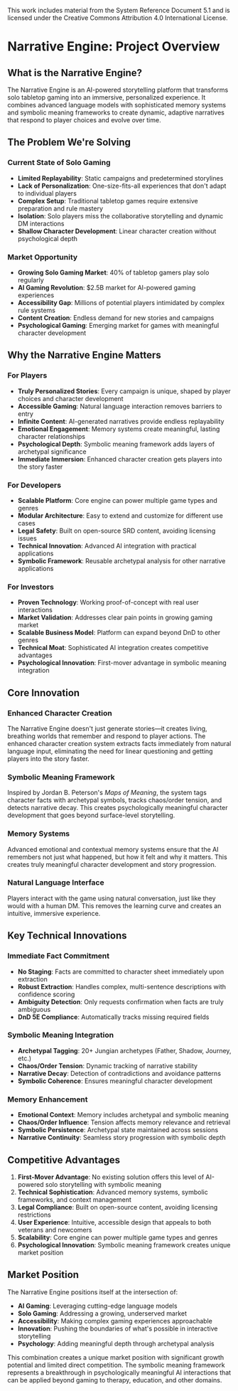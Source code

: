 This work includes material from the System Reference Document 5.1 and is licensed under the Creative Commons Attribution 4.0 International License.

# Narrative Engine: Project Overview

## What is the Narrative Engine?

The Narrative Engine is an AI-powered storytelling platform that transforms solo tabletop gaming into an immersive, personalized experience. It combines advanced language models with sophisticated memory systems and symbolic meaning frameworks to create dynamic, adaptive narratives that respond to player choices and evolve over time.

## The Problem We're Solving

### Current State of Solo Gaming
- **Limited Replayability**: Static campaigns and predetermined storylines
- **Lack of Personalization**: One-size-fits-all experiences that don't adapt to individual players
- **Complex Setup**: Traditional tabletop games require extensive preparation and rule mastery
- **Isolation**: Solo players miss the collaborative storytelling and dynamic DM interactions
- **Shallow Character Development**: Linear character creation without psychological depth

### Market Opportunity
- **Growing Solo Gaming Market**: 40% of tabletop gamers play solo regularly
- **AI Gaming Revolution**: $2.5B market for AI-powered gaming experiences
- **Accessibility Gap**: Millions of potential players intimidated by complex rule systems
- **Content Creation**: Endless demand for new stories and campaigns
- **Psychological Gaming**: Emerging market for games with meaningful character development

## Why the Narrative Engine Matters

### For Players
- **Truly Personalized Stories**: Every campaign is unique, shaped by player choices and character development
- **Accessible Gaming**: Natural language interaction removes barriers to entry
- **Infinite Content**: AI-generated narratives provide endless replayability
- **Emotional Engagement**: Memory systems create meaningful, lasting character relationships
- **Psychological Depth**: Symbolic meaning framework adds layers of archetypal significance
- **Immediate Immersion**: Enhanced character creation gets players into the story faster

### For Developers
- **Scalable Platform**: Core engine can power multiple game types and genres
- **Modular Architecture**: Easy to extend and customize for different use cases
- **Legal Safety**: Built on open-source SRD content, avoiding licensing issues
- **Technical Innovation**: Advanced AI integration with practical applications
- **Symbolic Framework**: Reusable archetypal analysis for other narrative applications

### For Investors
- **Proven Technology**: Working proof-of-concept with real user interactions
- **Market Validation**: Addresses clear pain points in growing gaming market
- **Scalable Business Model**: Platform can expand beyond DnD to other genres
- **Technical Moat**: Sophisticated AI integration creates competitive advantages
- **Psychological Innovation**: First-mover advantage in symbolic meaning integration

## Core Innovation

### Enhanced Character Creation
The Narrative Engine doesn't just generate stories—it creates living, breathing worlds that remember and respond to player actions. The enhanced character creation system extracts facts immediately from natural language input, eliminating the need for linear questioning and getting players into the story faster.

### Symbolic Meaning Framework
Inspired by Jordan B. Peterson's *Maps of Meaning*, the system tags character facts with archetypal symbols, tracks chaos/order tension, and detects narrative decay. This creates psychologically meaningful character development that goes beyond surface-level storytelling.

### Memory Systems
Advanced emotional and contextual memory systems ensure that the AI remembers not just what happened, but how it felt and why it matters. This creates truly meaningful character development and story progression.

### Natural Language Interface
Players interact with the game using natural conversation, just like they would with a human DM. This removes the learning curve and creates an intuitive, immersive experience.

## Key Technical Innovations

### Immediate Fact Commitment
- **No Staging**: Facts are committed to character sheet immediately upon extraction
- **Robust Extraction**: Handles complex, multi-sentence descriptions with confidence scoring
- **Ambiguity Detection**: Only requests confirmation when facts are truly ambiguous
- **DnD 5E Compliance**: Automatically tracks missing required fields

### Symbolic Meaning Integration
- **Archetypal Tagging**: 20+ Jungian archetypes (Father, Shadow, Journey, etc.)
- **Chaos/Order Tension**: Dynamic tracking of narrative stability
- **Narrative Decay**: Detection of contradictions and avoidance patterns
- **Symbolic Coherence**: Ensures meaningful character development

### Memory Enhancement
- **Emotional Context**: Memory includes archetypal and symbolic meaning
- **Chaos/Order Influence**: Tension affects memory relevance and retrieval
- **Symbolic Persistence**: Archetypal state maintained across sessions
- **Narrative Continuity**: Seamless story progression with symbolic depth

## Competitive Advantages

1. **First-Mover Advantage**: No existing solution offers this level of AI-powered solo storytelling with symbolic meaning
2. **Technical Sophistication**: Advanced memory systems, symbolic frameworks, and context management
3. **Legal Compliance**: Built on open-source content, avoiding licensing restrictions
4. **User Experience**: Intuitive, accessible design that appeals to both veterans and newcomers
5. **Scalability**: Core engine can power multiple game types and genres
6. **Psychological Innovation**: Symbolic meaning framework creates unique market position

## Market Position

The Narrative Engine positions itself at the intersection of:
- **AI Gaming**: Leveraging cutting-edge language models
- **Solo Gaming**: Addressing a growing, underserved market
- **Accessibility**: Making complex gaming experiences approachable
- **Innovation**: Pushing the boundaries of what's possible in interactive storytelling
- **Psychology**: Adding meaningful depth through archetypal analysis

This combination creates a unique market position with significant growth potential and limited direct competition. The symbolic meaning framework represents a breakthrough in psychologically meaningful AI interactions that can be applied beyond gaming to therapy, education, and other domains. 